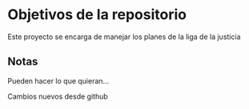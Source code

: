 # Objetivos de la repositorio

Este proyecto se encarga de manejar los planes de la liga de la justicia


## Notas
Pueden hacer lo que quieran...

Cambios nuevos desde github
